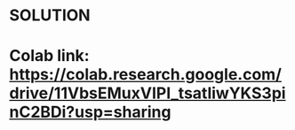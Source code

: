 # SOLUTION
# Colab link: https://colab.research.google.com/drive/11VbsEMuxVIPI_tsatliwYKS3pinC2BDi?usp=sharing
